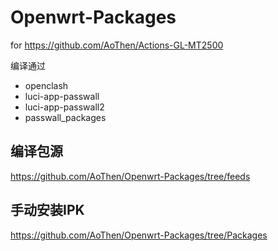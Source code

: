 # Openwrt-Packages

for https://github.com/AoThen/Actions-GL-MT2500

编译通过
- openclash
- luci-app-passwall
- luci-app-passwall2
- passwall_packages



## 编译包源
https://github.com/AoThen/Openwrt-Packages/tree/feeds

## 手动安装IPK
https://github.com/AoThen/Openwrt-Packages/tree/Packages